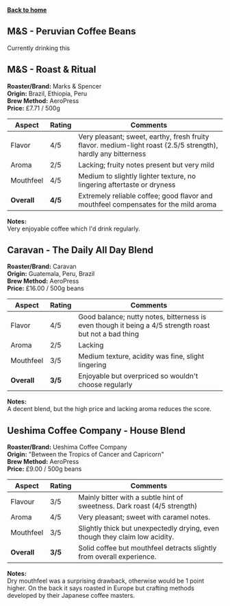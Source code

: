 [__Back to home__](../../index.md)

## M&S - Peruvian Coffee Beans
Currently drinking this

## M&S - Roast & Ritual

**Roaster/Brand:** Marks & Spencer  
**Origin:** Brazil, Ethiopia, Peru  
**Brew Method:** AeroPress  
**Price:** £7.71 / 500g

| Aspect      | Rating | Comments                                                                                      |
|-------------|--------|-----------------------------------------------------------------------------------------------|
| Flavor      | 4/5    | Very pleasant; sweet, earthy, fresh fruity flavor. medium-light roast (2.5/5 strength), hardly any bitterness|
| Aroma       | 2/5    | Lacking; fruity notes present but very mild                                            |
| Mouthfeel   | 4/5    | Medium to slightly lighter texture, no lingering aftertaste or dryness          |
| **Overall** | **4/5**| Extremely reliable coffee; good flavor and mouthfeel compensates for the mild aroma           |

**Notes:**  
Very enjoyable coffee which I'd drink regularly.

## Caravan - The Daily All Day Blend

**Roaster/Brand:** Caravan  
**Origin:** Guatemala, Peru, Brazil  
**Brew Method:** AeroPress  
**Price:** £16.00 / 500g beans

| Aspect      | Rating | Comments                                                                                 |
|-------------|--------|------------------------------------------------------------------------------------------|
| Flavor      | 4/5    | Good balance; nutty notes, bitterness is even though it being a 4/5 strength roast but not a bad thing|
| Aroma       | 2/5    | Lacking                                                   |
| Mouthfeel   | 3/5    | Medium texture, acidity was fine, slight lingering                           |
| **Overall** | **3/5**| Enjoyable but overpriced so wouldn't choose regularly                                      |

**Notes:**  
A decent blend, but the high price and lacking aroma reduces the score.

## Ueshima Coffee Company - House Blend

**Roaster/Brand:** Ueshima Coffee Company  
**Origin:** "Between the Tropics of Cancer and Capricorn"  
**Brew Method:** AeroPress  
**Price:** £9.00 / 500g beans  

| Aspect      | Rating | Comments                                                                                  |
|-------------|--------|-------------------------------------------------------------------------------------------|
| Flavour      | 3/5    | Mainly bitter with a subtle hint of sweetness. Dark roast (4/5 strength) |
| Aroma       | 4/5    | Very pleasant; sweet with caramel notes.                                                  |
| Mouthfeel   | 3/5    | Slightly thick but unexpectedly drying, even though they claim low acidity.                    |
| **Overall** | **3/5**| Solid coffee but mouthfeel detracts slightly from overall experience.                     |

**Notes:**  
Dry mouthfeel was a surprising drawback, otherwise would be 1 point higher.
On the back it says roasted in Europe but crafting methods developed by their Japanese coffee masters.


